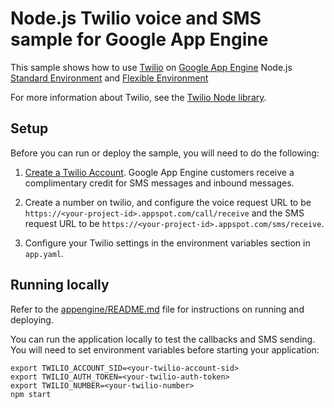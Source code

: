 # Node.js Twilio voice and SMS sample for Google App Engine

This sample shows how to use [Twilio](https://www.twilio.com) on
[Google App Engine](https://cloud.google.com/appengine) Node.js [Standard Environment](https://cloud.google.com/appengine/docs/standard/nodejs)
and [Flexible Environment](https://cloud.google.com/appengine/docs/flexible/nodejs)

For more information about Twilio, see the
[Twilio Node library](https://www.twilio.com/docs/node/install).

## Setup

Before you can run or deploy the sample, you will need to do the following:

1. [Create a Twilio Account](http://ahoy.twilio.com/googlecloudplatform). Google
App Engine customers receive a complimentary credit for SMS messages and inbound
messages.

1. Create a number on twilio, and configure the voice request URL to be
`https://<your-project-id>.appspot.com/call/receive` and the SMS request URL to
be `https://<your-project-id>.appspot.com/sms/receive`.

1. Configure your Twilio settings in the environment variables section in
`app.yaml`.

## Running locally

Refer to the [appengine/README.md](../README.md) file for instructions on
running and deploying.

You can run the application locally to test the callbacks and SMS sending. You
will need to set environment variables before starting your application:

    export TWILIO_ACCOUNT_SID=<your-twilio-account-sid>
    export TWILIO_AUTH_TOKEN=<your-twilio-auth-token>
    export TWILIO_NUMBER=<your-twilio-number>
    npm start
